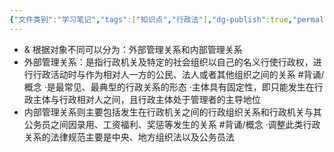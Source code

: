 ```yaml
---
{"文件类别":"学习笔记","tags":["知识点","行政法"],"dg-publish":true,"permalink":"/学习笔记studyup/行政法学/行政管理关系/","dgPassFrontmatter":true,"created":"2024-09-19T13:40:41.153+08:00","updated":"2024-10-25T12:36:56.177+08:00"}
---
```


- & 根据对象不同可以分为：外部管理关系和内部管理关系
- 外部管理关系：是指行政机关及特定的社会组织以自己的名义行使行政权，进行行政活动时与作为相对人一方的公民、法人或者其他组织之间的关系 #背诵/概念 
·是最常见、最典型的行政关系的形态
·主体具有固定性，即只能发生在行政主体与行政相对人之间，且行政主体处于管理者的主导地位
- 内部管理关系则主要包括发生在行政机关之间的行政组织关系和行政机关与其公务员之间因录用、工资福利、奖惩等发生的关系 #背诵/概念 
·调整此类行政关系的法律规范主要是中央、地方组织法以及公务员法